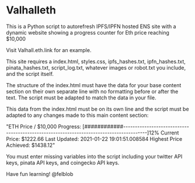 # Valhalleth
This is a Python script to autorefresh IPFS/IPFN hosted ENS site with a dynamic website showing a progress counter for Eth price reaching $10,000

Visit Valhall.eth.link for an example.

This site requires a index.html, styles.css, ipfs_hashes.txt, ipfn_hashes.txt, pinata_hashes.txt, script_log.txt, whatever images or robot.txt you include, and the script itself. 

The structure of the index.html must have the data for your base content section on their own separate line with no formatting before or after the text. The script must be adapted to match the data in your file.

This data from the index.html must be on its own line and the script must be adapted to any changes made to this main content section:

"ETH Price / $10,000 
Progress:
[############----------------------------------------------------------------------------------------]12% 
Current Price: $1222.66 
Last Updated: 2021-01-22 19:01:51.008584
Highest Price Achieved: $1438.12"
  
You must enter missing variables into the script including your twitter API keys, pinata API keys, and coingecko API keys.

Have fun learning!
@felblob




